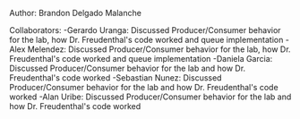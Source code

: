  
Author: Brandon Delgado Malanche

Collaborators:
    -Gerardo Uranga: Discussed Producer/Consumer behavior for the lab, how Dr. Freudenthal's code worked and queue implementation
    -Alex Melendez: Discussed Producer/Consumer behavior for the lab, how Dr. Freudenthal's code worked and queue implementation
    -Daniela Garcia: Discussed Producer/Consumer behavior for the lab and how Dr. Freudenthal's code worked
    -Sebastian Nunez: Discussed Producer/Consumer behavior for the lab and how Dr. Freudenthal's code worked
    -Alan Uribe: Discussed Producer/Consumer behavior for the lab and how Dr. Freudenthal's code worked
    
